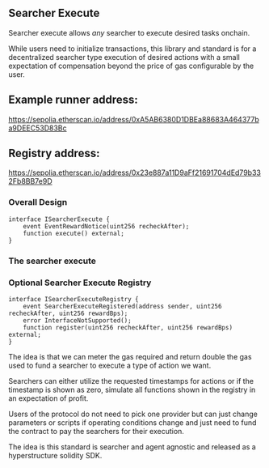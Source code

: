 ## Searcher Execute

Searcher execute allows _any_ searcher to execute desired tasks onchain.

While users need to initialize transactions, this library and standard is for a decentralized searcher type execution of desired actions with a small expectation of compensation beyond the price of gas configurable by the user.




## Example runner address:
https://sepolia.etherscan.io/address/0xA5AB6380D1DBEa88683A464377ba9DEEC53D83Bc

## Registry address:
https://sepolia.etherscan.io/address/0x23e887a11D9aFf21691704dEd79b332Fb8BB7e9D

### Overall Design

```sol
interface ISearcherExecute {
    event EventRewardNotice(uint256 recheckAfter);
    function execute() external;
}
```

### The searcher execute

### Optional Searcher Execute Registry

```sol
interface ISearcherExecuteRegistry {
    event SearcherExecuteRegistered(address sender, uint256 recheckAfter, uint256 rewardBps);
    error InterfaceNotSupported();
    function register(uint256 recheckAfter, uint256 rewardBps) external;
}
```

The idea is that we can meter the gas required and return double the gas used to fund a searcher to execute a type of action we want.

Searchers can either utilize the requested timestamps for actions or if the timestamp is shown as zero, simulate all functions shown in the registry in an expectation of profit.

Users of the protocol do not need to pick one provider but can just change parameters or scripts if operating conditions change and just need to fund the contract to pay the searchers for their execution.

The idea is this standard is searcher and agent agnostic and released as a hyperstructure solidity SDK.